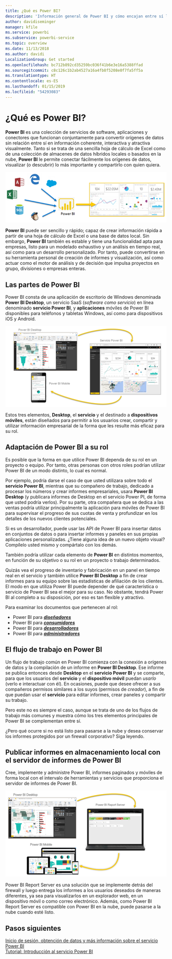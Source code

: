 ```yaml
---
title: ¿Qué es Power BI?
description: 'Información general de Power BI y cómo encajan entre sí las distintas partes: Power BI Desktop, servicio Power BI, Power BI Mobile, Report Server y Power BI Embedded.'
author: davidiseminger
manager: kfile
ms.service: powerbi
ms.subservice: powerbi-service
ms.topic: overview
ms.date: 11/13/2018
ms.author: davidi
LocalizationGroup: Get started
ms.openlocfilehash: bc712b892cd35259bc036f41b6e3e16a5388ffad
ms.sourcegitcommit: c8c126c1b2ab4527a16a4fb8f5208e0f7fa5ff5a
ms.translationtype: HT
ms.contentlocale: es-ES
ms.lasthandoff: 01/15/2019
ms.locfileid: "54293083"
---
```

# <a name="what-is-power-bi"></a>¿Qué es Power BI?
**Power BI** es una colección de servicios de software, aplicaciones y conectores que funcionan conjuntamente para convertir orígenes de datos sin relación entre sí en información coherente, interactiva y atractiva visualmente. Tanto si se trata de una sencilla hoja de cálculo de Excel como de una colección de almacenes de datos híbridos locales o basados en la nube, **Power BI** le permite conectar fácilmente los orígenes de datos, visualizar (o descubrir) lo más importante y compartirlo con quien quiera.

![Diagrama en el que se muestran los orígenes de entrada para Power BI](media/power-bi-overview/power-bi-input-new.png)

**Power BI** puede ser sencillo y rápido; capaz de crear información rápida a partir de una hoja de cálculo de Excel o una base de datos local. Sin embargo, **Power BI** también es estable y tiene una funcionalidad apta para empresas, listo para un modelado exhaustivo y un análisis en tiempo real, así como para un desarrollo personalizado. Por tanto, puede convertirse en su herramienta personal de creación de informes y visualización, así como actuar como el motor de análisis y de decisión que impulsa proyectos en grupo, divisiones o empresas enteras.

## <a name="the-parts-of-power-bi"></a>Las partes de Power BI
Power BI consta de una aplicación de escritorio de Windows denominada **Power BI Desktop**, un servicio SaaS (*software como servicio*) en línea denominado **servicio Power BI**, y **aplicaciones** móviles de Power BI disponibles para teléfonos y tabletas Windows, así como para dispositivos iOS y Android.

![Power BI Desktop, servicio, dispositivos móviles](media/power-bi-overview/power-bi-blocks.png)

Estos tres elementos, **Desktop**, el **servicio** y el destinado a **dispositivos móviles**, están diseñados para permitir a los usuarios crear, compartir y utilizar información empresarial de la forma que les resulte más eficaz para su rol.

## <a name="how-power-bi-matches-your-role"></a>Adaptación de Power BI a su rol
Es posible que la forma en que utilice Power BI dependa de su rol en un proyecto o equipo. Por tanto, otras personas con otros roles podrían utilizar Power BI de un modo distinto, lo cual es normal.

Por ejemplo, podría darse el caso de que usted utilizara sobre todo el **servicio Power BI**, mientras que su compañero de trabajo, dedicado a procesar los números y crear informes empresariales, usara **Power BI Desktop** (y publicara informes de Desktop en el servicio Power PI, de forma que usted podría verlos). Por su parte, otra compañera que se dedica a las ventas podría utilizar principalmente la aplicación para móviles de Power BI para supervisar el progreso de sus cuotas de venta y profundizar en los detalles de los nuevos clientes potenciales.

Si es un desarrollador, puede usar las API de Power BI para insertar datos en conjuntos de datos o para insertar informes y paneles en sus propias aplicaciones personalizadas. ¿Tiene alguna idea de un nuevo objeto visual? Compílelo usted mismo y compártalo con los demás.  

También podría utilizar cada elemento de **Power BI** en distintos momentos, en función de su objetivo o su rol en un proyecto o trabajo determinados.

Quizás vea el progreso de inventario y fabricación en un panel en tiempo real en el servicio y también utilice **Power BI Desktop** a fin de crear informes para su equipo sobre las estadísticas de afiliación de los clientes. El modo en que utiliza Power BI puede depender de qué característica o servicio de Power BI sea el mejor para su caso. No obstante, tendrá Power BI al completo a su disposición, por eso es tan flexible y atractivo.

Para examinar los documentos que pertenecen al rol:
- Power BI para [***diseñadores***](desktop-what-is-desktop.md)
- Power BI para [***consumidores***](consumer/end-user-consumer.md)
- Power BI para [***desarrolladores***](developer/what-can-you-do.md)
- Power BI para [***administradores***](service-admin-administering-power-bi-in-your-organization.md)

## <a name="the-flow-of-work-in-power-bi"></a>El flujo de trabajo en Power BI
Un flujo de trabajo común en Power BI comienza con la conexión a orígenes de datos y la compilación de un informe en **Power BI Desktop**. Ese informe se publica entonces desde **Desktop** en el **servicio Power BI** y se comparte, para que los usuarios del **servicio** y el **dispositivo móvil** puedan *usarlo* (verlo e interactuar con él).
En ocasiones, puede que desee ofrecer a sus compañeros permisos similares a los suyos (permisos de *creador*), a fin de que puedan usar el **servicio** para editar informes, crear paneles y compartir su trabajo.

Pero este no es siempre el caso, aunque se trata de uno de los flujos de trabajo más comunes y muestra cómo los tres elementos principales de Power BI se complementan entre sí.

¿Pero qué ocurre si no está listo para pasarse a la nube y desea conservar los informes protegidos por un firewall corporativo?  Siga leyendo.

## <a name="on-premises-reporting-with-power-bi-report-server"></a>Publicar informes en almacenamiento local con el servidor de informes de Power BI
Cree, implemente y administre Power BI, informes paginados y móviles de forma local con el intervalo de herramientas y servicios que proporciona el servidor de informes de Power BI.

![Diagrama del entorno local](media/power-bi-overview/power-bi-report-server2.png)

Power BI Report Server es una solución que se implemente detrás del firewall y luego entrega los informes a los usuarios deseados de maneras diferentes, ya sea para visualizarlos en un explorador web, en un dispositivo móvil o como correo electrónico. Además, como Power BI Report Server es compatible con Power BI en la nube, puede pasarse a la nube cuando esté listo.

## <a name="next-steps"></a>Pasos siguientes
[Inicio de sesión, obtención de datos y más información sobre el servicio Power BI](service-the-new-power-bi-experience.md)   
[Tutorial: Introducción al servicio Power BI](service-get-started.md)
